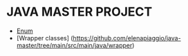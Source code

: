 ﻿# JAVA MASTER PROJECT

- [Enum](https://github.com/elenapiaggio/java-master/tree/main/src/main/java/poo/enum_demo)
- [Wrapper classes] (https://github.com/elenapiaggio/java-master/tree/main/src/main/java/wrapper)


